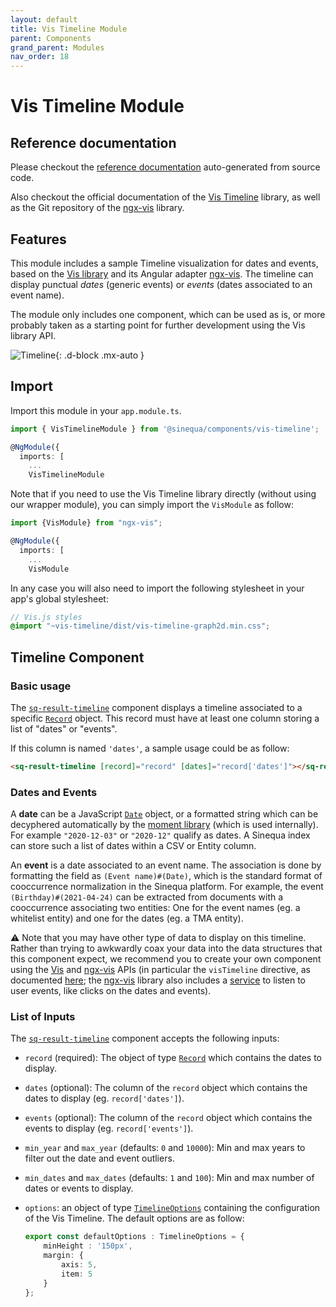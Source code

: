 ```yaml
---
layout: default
title: Vis Timeline Module
parent: Components
grand_parent: Modules
nav_order: 18
---
```


# Vis Timeline Module

## Reference documentation

Please checkout the [reference documentation]({{site.baseurl}}components/modules/VisTimelineModule.html) auto-generated from source code.

Also checkout the official documentation of the [Vis Timeline](https://visjs.github.io/vis-timeline/docs/timeline/) library, as well as the Git repository of the [ngx-vis](https://github.com/visjs/ngx-vis) library.

## Features

This module includes a sample Timeline visualization for dates and events, based on the [Vis library](https://visjs.org/) and its Angular adapter [ngx-vis](https://github.com/visjs/ngx-vis). The timeline can display punctual *dates* (generic events) or *events* (dates associated to an event name).

The module only includes one component, which can be used as is, or more probably taken as a starting point for further development using the Vis library API.

![Timeline]({{site.baseurl}}assets/modules/vis-timeline/timeline.png){: .d-block .mx-auto }

## Import

Import this module in your `app.module.ts`.

```ts
import { VisTimelineModule } from '@sinequa/components/vis-timeline';

@NgModule({
  imports: [
    ...
    VisTimelineModule
```

Note that if you need to use the Vis Timeline library directly (without using our wrapper module), you can simply import the `VisModule` as follow:

```ts
import {VisModule} from "ngx-vis";

@NgModule({
  imports: [
    ...
    VisModule
```

In any case you will also need to import the following stylesheet in your app's global stylesheet:

```scss
// Vis.js styles
@import "~vis-timeline/dist/vis-timeline-graph2d.min.css";
```

## Timeline Component

### Basic usage

The [`sq-result-timeline`]({{site.baseurl}}components/components/ResultTimeline.html) component displays a timeline associated to a specific [`Record`]({{site.baseurl}}core/interfaces/Record.html) object. This record must have at least one column storing a list of "dates" or "events".

If this column is named `'dates'`, a sample usage could be as follow:

```html
<sq-result-timeline [record]="record" [dates]="record['dates']"></sq-result-timeline>
```

### Dates and Events

A **date** can be a JavaScript [`Date`](https://developer.mozilla.org/fr/docs/Web/JavaScript/Reference/Objets_globaux/Date) object, or a formatted string which can be decyphered automatically by the [moment library](https://momentjs.com/) (which is used internally). For example `"2020-12-03"` or `"2020-12"` qualify as dates. A Sinequa index can store such a list of dates within a CSV or Entity column.

An **event** is a date associated to an event name. The association is done by formatting the field as `(Event name)#(Date)`, which is the standard format of cooccurrence normalization in the Sinequa platform. For example, the event `(Birthday)#(2021-04-24)` can be extracted from documents with a cooccurrence associating two entities: One for the event names (eg. a whitelist entity) and one for the dates (eg. a TMA entity).

⚠️ Note that you may have other type of data to display on this timeline. Rather than trying to awkwardly coax your data into the data structures that this component expect, we recommend you to create your own component using the [Vis](https://visjs.org/) and [ngx-vis](https://github.com/visjs/ngx-vis) APIs (in particular the `visTimeline` directive, as documented [here](https://github.com/visjs/ngx-vis/blob/develop/demo/timeline/timeline-example.component.ts); the [ngx-vis](https://github.com/visjs/ngx-vis) library also includes a [service](https://github.com/visjs/ngx-vis/blob/develop/components/timeline/vis-timeline.service.ts) to listen to user events, like clicks on the dates and events).

### List of Inputs

The [`sq-result-timeline`]({{site.baseurl}}components/components/ResultTimeline.html) component accepts the following inputs:

- `record` (required): The object of type [`Record`]({{site.baseurl}}core/interfaces/Record.html) which contains the dates to display.
- `dates` (optional): The column of the `record` object which contains the dates to display (eg. `record['dates']`).
- `events` (optional): The column of the `record` object which contains the events to display (eg. `record['events']`).
- `min_year` and `max_year` (defaults: `0` and `10000`): Min and max years to filter out the date and event outliers.
- `min_dates` and `max_dates` (defaults: `1` and `100`): Min and max number of dates or events to display.
- `options`: an object of type [`TimelineOptions`](https://visjs.github.io/vis-timeline/docs/timeline/#Configuration_Options) containing the configuration of the Vis Timeline. The default options are as follow:

    ```ts
    export const defaultOptions : TimelineOptions = {
        minHeight : '150px',
        margin: {
            axis: 5,
            item: 5
        }
    };
    ```
